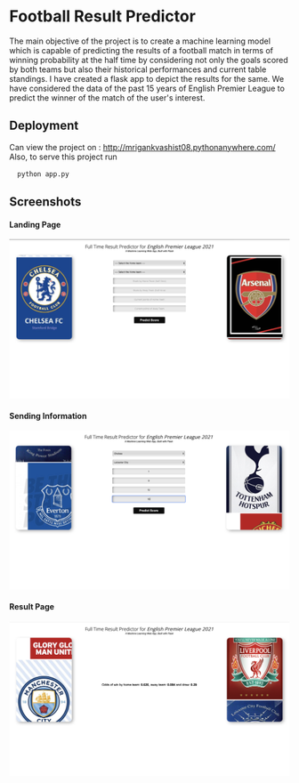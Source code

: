 
# Football Result Predictor

The main objective of the project is to create a machine learning model which is
capable of predicting the results of a football match in terms of winning
probability at the half time by considering not only the goals scored by both
teams but also their historical performances and current table standings. I have created a flask app to depict the results for the same. We have considered the data of the past 15 years of English Premier League to predict the winner of the match of the user's interest.


## Deployment
Can view the project on : http://mrigankvashist08.pythonanywhere.com/
Also, to serve this project run

```bash
  python app.py 
```


## Screenshots
#### Landing Page
![App Screenshot](https://github.com/mrigankvashist/Football-Result-Prediction/blob/master/Screenshots/Landing%20Page.png?raw=true)

#### Sending Information
![App Screenshot](https://github.com/mrigankvashist/Football-Result-Prediction/blob/master/Screenshots/Sending%20Information.png?raw=true)

#### Result Page
![App Screenshot](https://github.com/mrigankvashist/Football-Result-Prediction/blob/master/Screenshots/Result%20Page.png?raw=true)



